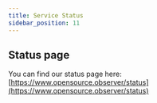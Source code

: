 ```yaml
---
title: Service Status
sidebar_position: 11
---
```


## Status page

You can find our status page here:  
[https://www.opensource.observer/status](https://www.opensource.observer/status)
